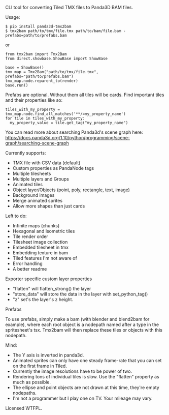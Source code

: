 CLI tool for converting Tiled TMX files to Panda3D BAM files.

Usage:
```
$ pip install panda3d-tmx2bam
$ tmx2bam path/to/tmx/file.tmx path/to/bam/file.bam -prefabs=path/to/prefabs.bam
```
or
```
from tmx2bam import Tmx2Bam
from direct.showbase.ShowBase import ShowBase

base = ShowBase()
tmx_map = Tmx2Bam("path/to/tmx/file.tmx", prefabs="path/to/prefabs.bam")
tmx_map.node.reparent_to(render)
base.run()
```
Prefabs are optional. Without them all tiles will be cards.
Find important tiles and their properties like so:
```
tiles_with_my_property = tmx_map.node.find_all_matches('**/=my_property_name')
for tile in tiles_with_my_property:
  my_property_value = tile.get_tag("my_property_name")
```
You can read more about searching Panda3d's scene graph here:
https://docs.panda3d.org/1.10/python/programming/scene-graph/searching-scene-graph


Currently supports:
* TMX file with CSV data (default)
* Custom properties as PandaNode tags
* Multiple tilesheets
* Multiple layers and Groups
* Animated tiles
* Object layer/Objects (point, poly, rectangle, text, image)
* Background images
* Merge animated sprites
* Allow more shapes than just cards

Left to do:
* Infinite maps (chunks)
* Hexagonal and Isometric tiles
* Tile render order
* Tilesheet image collection
* Embedded tilesheet in tmx
* Embedding texture in bam
* Tiled features I'm not aware of
* Error handling
* A better readme

Exporter specific custom layer properties
* "flatten" will flatten_strong() the layer
* "store_data" will store the data in the layer with set_python_tag()
* "z" set's the layer's z height.

Prefabs

To use prefabs, simply make a bam (with blender and blend2bam for example),
where each root object is a nodepath named after a type in the spritesheet's
tsx. Tmx2bam will then replace these tiles or objects with this nodepath.



Mind:
* The Y axis is inverted in panda3d.
* Animated sprites can only have one steady frame-rate that you can set on the first frame in Tiled.
* Currently the image resolutions have to be power of two.
* Rendering tons of individual tiles is slow. Use the "flatten" property as much as possible.
* The ellipse and point objects are not drawn at this time, they're empty nodepaths.
* I'm not a programmer but I play one on TV. Your mileage may vary.


Licensed WTFPL.
